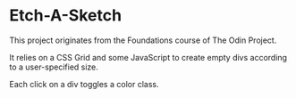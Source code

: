 # Etch-A-Sketch

This project originates from the Foundations course of The Odin Project.

It relies on a CSS Grid and some JavaScript to create empty divs according to a user-specified size.

Each click on a div toggles a color class.
